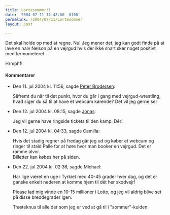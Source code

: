 ```yaml
---
title: Lortesommer!!
date: '2004-07-11 11:48:00 -0100'
permalink: /2004/07/11/Lortesommer
layout: post

---
```

Det skal holde op med at regne. Nu! Jeg mener det, jeg kan godt finde på at lave en halv Nelson på en vejrgud hvis der ikke snart sker noget positivt med termometeret.

Hrmphf!
<div class="vintage-comments">
<h4>Kommentarer </h4>
<ul class="vintage-comments-list"><li>
<p class="comment-meta">Den <time pubdate datetime="2004-07-11T23:56:01+02:00">11. jul 2004 kl.  11:56</time>, sagde <a href="http://pe.ter.dk/">Peter Brodersen</a>:</p>
<p>Såfremt du når til det punkt, hvor du går i gang med vejrgud-wrestling, hvad siger du så til at have et webcam kørende? Det vil jeg gerne se!</p>
</li>

<li>
<p class="comment-meta">Den <time pubdate datetime="2004-07-12T08:15:48+02:00">12. jul 2004 kl.  08:15</time>, sagde <a href="http://verture.net/">Jonas</a>:</p>
<p>Jeg vil gerne have ringside tickets til den kamp. Dér!</p>
</li>

<li>
<p class="comment-meta">Den <time pubdate datetime="2004-07-12T16:33:32+02:00">12. jul 2004 kl.  04:33</time>, sagde Camilla:</p>
<p>Hvis det stadig regner på fredag går jeg ud og køber et webcam og ringer til stald Palle for at høre hvor man booker en vejrgud. Det er ramme alvor.<br />
Billetter kan købes her på siden.</p>
</li>

<li>
<p class="comment-meta">Den <time pubdate datetime="2004-07-22T02:36:27+02:00">22. jul 2004 kl.  02:36</time>, sagde Michael:</p>
<p>Har lige været en uge i Tyrkiet med 40-45 grader hver dag, og det er ganske enkelt nederen at komme hjem til dét her skodvejr!</p>
<p>Please lad mig vinde en 10-15 millioner i Lotto, og jeg vil aldrig blive set på disse breddegrader igen.</p>
<p>Trøsteknus til alle der som jeg er ved at gå til i "sommer"-kulden.</p>
</li>
</ul>
</div>
